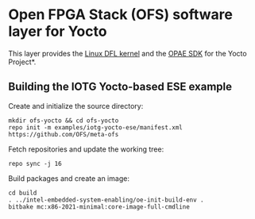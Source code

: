 #  Open FPGA Stack (OFS) software layer for Yocto

This layer provides the [Linux DFL kernel](https://github.com/OFS/linux-dfl)
and the [OPAE SDK](https://github.com/OFS/opae-sdk) for the Yocto Project\*.

## Building the IOTG Yocto-based ESE example

Create and initialize the source directory:

```
mkdir ofs-yocto && cd ofs-yocto
repo init -m examples/iotg-yocto-ese/manifest.xml https://github.com/OFS/meta-ofs
```

Fetch repositories and update the working tree:

```
repo sync -j 16
```

Build packages and create an image:

```
cd build
. ../intel-embedded-system-enabling/oe-init-build-env .
bitbake mc:x86-2021-minimal:core-image-full-cmdline
```
